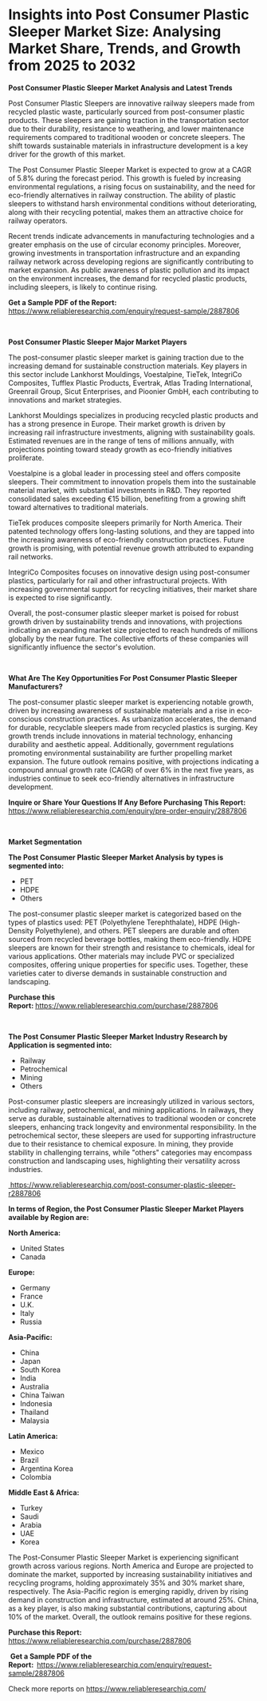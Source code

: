 <p><h1>Insights into Post Consumer Plastic Sleeper Market Size: Analysing Market Share, Trends, and Growth from 2025 to 2032</h1></p><p><strong>Post Consumer Plastic Sleeper Market Analysis and Latest Trends</strong></p>
<p><p>Post Consumer Plastic Sleepers are innovative railway sleepers made from recycled plastic waste, particularly sourced from post-consumer plastic products. These sleepers are gaining traction in the transportation sector due to their durability, resistance to weathering, and lower maintenance requirements compared to traditional wooden or concrete sleepers. The shift towards sustainable materials in infrastructure development is a key driver for the growth of this market.</p><p>The Post Consumer Plastic Sleeper Market is expected to grow at a CAGR of 5.8% during the forecast period. This growth is fueled by increasing environmental regulations, a rising focus on sustainability, and the need for eco-friendly alternatives in railway construction. The ability of plastic sleepers to withstand harsh environmental conditions without deteriorating, along with their recycling potential, makes them an attractive choice for railway operators.</p><p>Recent trends indicate advancements in manufacturing technologies and a greater emphasis on the use of circular economy principles. Moreover, growing investments in transportation infrastructure and an expanding railway network across developing regions are significantly contributing to market expansion. As public awareness of plastic pollution and its impact on the environment increases, the demand for recycled plastic products, including sleepers, is likely to continue rising.</p></p>
<p><strong>Get a Sample PDF of the Report:&nbsp;</strong> <a href="https://www.reliableresearchiq.com/enquiry/request-sample/2887806?utm_campaign=3109&utm_medium=2&utm_source=Github&utm_content=ia&utm_term=14032025&utm_id=post-consumer-plastic-sleeper">https://www.reliableresearchiq.com/enquiry/request-sample/2887806</a></p>
<p>&nbsp;</p>
<p><strong>Post Consumer Plastic Sleeper Major Market Players</strong></p>
<p><p>The post-consumer plastic sleeper market is gaining traction due to the increasing demand for sustainable construction materials. Key players in this sector include Lankhorst Mouldings, Voestalpine, TieTek, IntegriCo Composites, Tufflex Plastic Products, Evertrak, Atlas Trading International, Greenrail Group, Sicut Enterprises, and Pioonier GmbH, each contributing to innovations and market strategies.</p><p>Lankhorst Mouldings specializes in producing recycled plastic products and has a strong presence in Europe. Their market growth is driven by increasing rail infrastructure investments, aligning with sustainability goals. Estimated revenues are in the range of tens of millions annually, with projections pointing toward steady growth as eco-friendly initiatives proliferate.</p><p>Voestalpine is a global leader in processing steel and offers composite sleepers. Their commitment to innovation propels them into the sustainable material market, with substantial investments in R&D. They reported consolidated sales exceeding €15 billion, benefiting from a growing shift toward alternatives to traditional materials.</p><p>TieTek produces composite sleepers primarily for North America. Their patented technology offers long-lasting solutions, and they are tapped into the increasing awareness of eco-friendly construction practices. Future growth is promising, with potential revenue growth attributed to expanding rail networks.</p><p>IntegriCo Composites focuses on innovative design using post-consumer plastics, particularly for rail and other infrastructural projects. With increasing governmental support for recycling initiatives, their market share is expected to rise significantly.</p><p>Overall, the post-consumer plastic sleeper market is poised for robust growth driven by sustainability trends and innovations, with projections indicating an expanding market size projected to reach hundreds of millions globally by the near future. The collective efforts of these companies will significantly influence the sector's evolution.</p></p>
<p>&nbsp;</p>
<p><strong>What Are The Key Opportunities For Post Consumer Plastic Sleeper Manufacturers?</strong></p>
<p><p>The post-consumer plastic sleeper market is experiencing notable growth, driven by increasing awareness of sustainable materials and a rise in eco-conscious construction practices. As urbanization accelerates, the demand for durable, recyclable sleepers made from recycled plastics is surging. Key growth trends include innovations in material technology, enhancing durability and aesthetic appeal. Additionally, government regulations promoting environmental sustainability are further propelling market expansion. The future outlook remains positive, with projections indicating a compound annual growth rate (CAGR) of over 6% in the next five years, as industries continue to seek eco-friendly alternatives in infrastructure development.</p></p>
<p><strong>Inquire or Share Your Questions If Any Before Purchasing This Report:</strong> <a href="https://www.reliableresearchiq.com/enquiry/pre-order-enquiry/2887806?utm_campaign=3109&utm_medium=2&utm_source=Github&utm_content=ia&utm_term=14032025&utm_id=post-consumer-plastic-sleeper">https://www.reliableresearchiq.com/enquiry/pre-order-enquiry/2887806</a></p>
<p>&nbsp;</p>
<p><strong>Market Segmentation</strong></p>
<p><strong>The Post Consumer Plastic Sleeper Market Analysis by types is segmented into:</strong></p>
<p><ul><li>PET</li><li>HDPE</li><li>Others</li></ul></p>
<p><p>The post-consumer plastic sleeper market is categorized based on the types of plastics used: PET (Polyethylene Terephthalate), HDPE (High-Density Polyethylene), and others. PET sleepers are durable and often sourced from recycled beverage bottles, making them eco-friendly. HDPE sleepers are known for their strength and resistance to chemicals, ideal for various applications. Other materials may include PVC or specialized composites, offering unique properties for specific uses. Together, these varieties cater to diverse demands in sustainable construction and landscaping.</p></p>
<p><strong>Purchase this Report:&nbsp;</strong><a href="https://www.reliableresearchiq.com/purchase/2887806?utm_campaign=3109&utm_medium=2&utm_source=Github&utm_content=ia&utm_term=14032025&utm_id=post-consumer-plastic-sleeper">https://www.reliableresearchiq.com/purchase/2887806</a></p>
<p>&nbsp;</p>
<p><strong>The Post Consumer Plastic Sleeper Market Industry Research by Application is segmented into:</strong></p>
<p><ul><li>Railway</li><li>Petrochemical</li><li>Mining</li><li>Others</li></ul></p>
<p><p>Post-consumer plastic sleepers are increasingly utilized in various sectors, including railway, petrochemical, and mining applications. In railways, they serve as durable, sustainable alternatives to traditional wooden or concrete sleepers, enhancing track longevity and environmental responsibility. In the petrochemical sector, these sleepers are used for supporting infrastructure due to their resistance to chemical exposure. In mining, they provide stability in challenging terrains, while "others" categories may encompass construction and landscaping uses, highlighting their versatility across industries.</p></p>
<p><a href="https://www.reliableresearchiq.com/post-consumer-plastic-sleeper-r2887806?utm_campaign=3109&utm_medium=2&utm_source=Github&utm_content=ia&utm_term=14032025&utm_id=post-consumer-plastic-sleeper">&nbsp;https://www.reliableresearchiq.com/post-consumer-plastic-sleeper-r2887806</a></p>
<p><strong>In terms of Region, the Post Consumer Plastic Sleeper Market Players available by Region are:</strong></p>
<p>
    <p> <strong> North America: </strong>
        <ul>
            <li>United States</li>
            <li>Canada</li>
        </ul>
        </p> 
    <p> <strong> Europe: </strong>
        <ul>
            <li>Germany</li>
            <li>France</li>
            <li>U.K.</li>
            <li>Italy</li>
            <li>Russia</li>
        </ul>
        </p> 
    <p> <strong> Asia-Pacific: </strong>
        <ul>
            <li>China</li>
            <li>Japan</li>
            <li>South Korea</li>
            <li>India</li>
            <li>Australia</li>
            <li>China Taiwan</li>
            <li>Indonesia</li>
            <li>Thailand</li>
            <li>Malaysia</li>
        </ul>
        </p> 
    <p> <strong> Latin America: </strong>
        <ul>
            <li>Mexico</li>
            <li>Brazil</li>
            <li>Argentina Korea</li>
            <li>Colombia</li>
        </ul>
        </p> 
    <p> <strong> Middle East & Africa: </strong>
        <ul>
            <li>Turkey</li>
            <li>Saudi</li>
            <li>Arabia</li>
            <li>UAE</li>
            <li>Korea</li>
        </ul>
    </p>
    </p>
<p><p>The Post-Consumer Plastic Sleeper Market is experiencing significant growth across various regions. North America and Europe are projected to dominate the market, supported by increasing sustainability initiatives and recycling programs, holding approximately 35% and 30% market share, respectively. The Asia-Pacific region is emerging rapidly, driven by rising demand in construction and infrastructure, estimated at around 25%. China, as a key player, is also making substantial contributions, capturing about 10% of the market. Overall, the outlook remains positive for these regions.</p></p>
<p><strong>Purchase this Report: </strong><a href="https://www.reliableresearchiq.com/purchase/2887806?utm_campaign=3109&utm_medium=2&utm_source=Github&utm_content=ia&utm_term=14032025&utm_id=post-consumer-plastic-sleeper">https://www.reliableresearchiq.com/purchase/2887806</a></p>
<p>&nbsp;<strong>Get a Sample PDF of the Report:&nbsp;&nbsp;</strong><a href="https://www.reliableresearchiq.com/enquiry/request-sample/2887806?utm_campaign=3109&utm_medium=2&utm_source=Github&utm_content=ia&utm_term=14032025&utm_id=post-consumer-plastic-sleeper">https://www.reliableresearchiq.com/enquiry/request-sample/2887806</a></p>
<p><strong></strong></p>
<p>Check more reports on <a href="https://www.reliableresearchiq.com/?utm_campaign=3109&utm_medium=2&utm_source=Github&utm_content=ia&utm_term=14032025&utm_id=post-consumer-plastic-sleeper">https://www.reliableresearchiq.com/</a></p>